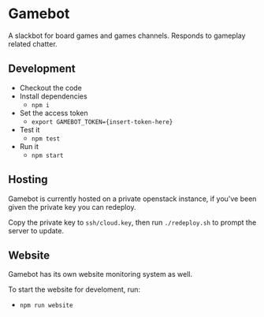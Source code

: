 # Gamebot

A slackbot for board games and games channels. Responds to gameplay related chatter.

## Development

- Checkout the code
- Install dependencies
  - `npm i`
- Set the access token
  - `export GAMEBOT_TOKEN={insert-token-here}`
- Test it
  - `npm test`
- Run it
  - `npm start`

## Hosting

Gamebot is currently hosted on a private openstack instance, if you've been given the private key you can redeploy.

Copy the private key to `ssh/cloud.key`, then run `./redeploy.sh` to prompt the server to update.


## Website

Gamebot has its own website monitoring system as well.

To start the website for develoment, run:
- `npm run website`
